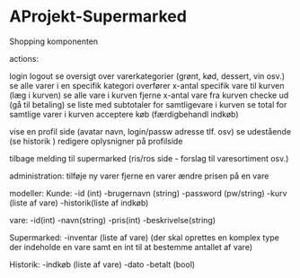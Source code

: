 # AProjekt-Supermarked
Shopping komponenten


actions:

login
logout
se oversigt over varerkategorier (grønt, kød, dessert, vin osv.)
se alle varer i en specifik kategori
overfører x-antal specifik vare til kurven (læg i kurven)
se alle vare i kurven
fjerne x-antal vare fra kurven
checke ud (gå til betaling)
se liste med subtotaler for samtligevare i kurven
se total for samtlige varer i kurven
acceptere køb (færdigbehandl indkøb)

vise en profil side (avatar navn, login/passw adresse tlf. osv)
se udestående 
(se historik )
redigere oplysnigner på profilside

tilbage melding til supermarked (ris/ros side - forslag til varesortiment osv.)


administration:
tilføje ny varer
fjerne en varer
ændre prisen på en vare



modeller:
Kunde:
-id (int)
-brugernavn (string)
-password (pw/string)
-kurv (liste af vare)
-historik(liste af indkøb)

vare:
-id(int)
-navn(string)
-pris(int)
-beskrivelse(string)


Supermarked:
-inventar (liste af vare)
(der skal oprettes en komplex type der indeholde en vare samt en int til at bestemme antallet af vare)

Historik:
-indkøb (liste af vare)
-dato 
-betalt (bool)








